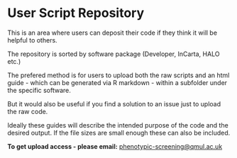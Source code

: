# User Script Repository

This is an area where users can deposit their code if they think it will be helpful to others.

The repository is sorted by software package (Developer, InCarta, HALO etc.)

The prefered method is for users to upload both the raw scripts and an html guide - which can be generated via R markdown - within a subfolder under the specific software. 

But it would also be useful if you find a solution to an issue just to upload the raw code.

Ideally these guides will describe the intended purpose of the code and the desired output. If the file sizes are small enough these can also be included. 

**To get upload access - please email:** phenotypic-screening@qmul.ac.uk 
